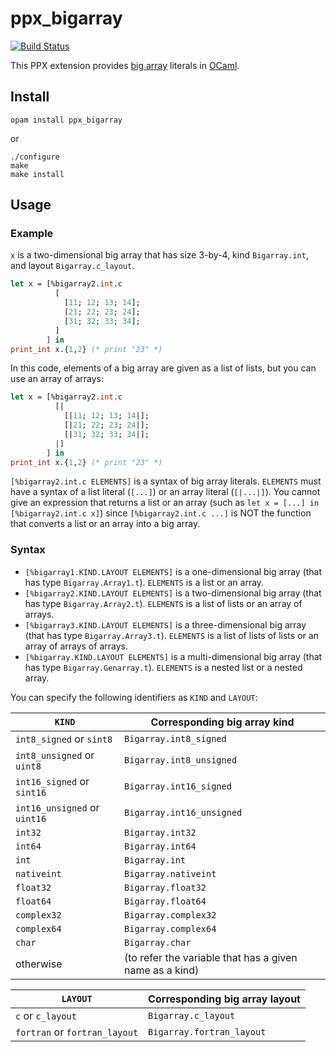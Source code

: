 ppx_bigarray
============

[![Build Status](https://travis-ci.org/akabe/ppx_bigarray.svg?branch=master)](https://travis-ci.org/akabe/ppx_bigarray)

This PPX extension provides
[big array](http://caml.inria.fr/pub/docs/manual-ocaml/libref/Bigarray.html)
literals in [OCaml](http://ocaml.org).

Install
-------

```
opam install ppx_bigarray
```

or

```
./configure
make
make install
```

Usage
-----

### Example

`x` is a two-dimensional big array that has size 3-by-4, kind `Bigarray.int`,
and layout `Bigarray.c_layout`.

```OCaml
let x = [%bigarray2.int.c
          [
            [11; 12; 13; 14];
            [21; 22; 23; 24];
            [31; 32; 33; 34];
          ]
        ] in
print_int x.{1,2} (* print "23" *)
```

In this code, elements of a big array are given as a list of lists, but
you can use an array of arrays:

```OCaml
let x = [%bigarray2.int.c
          [|
            [|11; 12; 13; 14|];
            [|21; 22; 23; 24|];
            [|31; 32; 33; 34|];
          |]
        ] in
print_int x.{1,2} (* print "23" *)
```

`[%bigarray2.int.c ELEMENTS]` is a syntax of big array literals. `ELEMENTS`
must have a syntax of a list literal (`[...]`) or an array literal (`[|...|]`).
You cannot give an expression that returns a list or an array (such as
`let x = [...] in [%bigarray2.int.c x]`) since `[%bigarray2.int.c ...]` is NOT
the function that converts a list or an array into a big array.

### Syntax

- `[%bigarray1.KIND.LAYOUT ELEMENTS]` is a one-dimensional big array
  (that has type `Bigarray.Array1.t`). `ELEMENTS` is a list or an array.
- `[%bigarray2.KIND.LAYOUT ELEMENTS]` is a two-dimensional big array
  (that has type `Bigarray.Array2.t`). `ELEMENTS` is a list of lists or
  an array of arrays.
- `[%bigarray3.KIND.LAYOUT ELEMENTS]` is a three-dimensional big array
  (that has type `Bigarray.Array3.t`). `ELEMENTS` is a list of lists of lists or
  an array of arrays of arrays.
- `[%bigarray.KIND.LAYOUT ELEMENTS]` is a multi-dimensional big array
  (that has type `Bigarray.Genarray.t`). `ELEMENTS` is a nested list or
  a nested array.

You can specify the following identifiers as `KIND` and `LAYOUT`:

| `KIND`                       | Corresponding big array kind                            |
|------------------------------|---------------------------------------------------------|
| `int8_signed` or `sint8`     | `Bigarray.int8_signed`                                  |
| `int8_unsigned` or `uint8`   | `Bigarray.int8_unsigned`                                |
| `int16_signed` or `sint16`   | `Bigarray.int16_signed`                                 |
| `int16_unsigned` or `uint16` | `Bigarray.int16_unsigned`                               |
| `int32`                      | `Bigarray.int32`                                        |
| `int64`                      | `Bigarray.int64`                                        |
| `int`                        | `Bigarray.int`                                          |
| `nativeint`                  | `Bigarray.nativeint`                                    |
| `float32`                    | `Bigarray.float32`                                      |
| `float64`                    | `Bigarray.float64`                                      |
| `complex32`                  | `Bigarray.complex32`                                    |
| `complex64`                  | `Bigarray.complex64`                                    |
| `char`                       | `Bigarray.char`                                         |
| otherwise                    | (to refer the variable that has a given name as a kind) |

| `LAYOUT`                      | Corresponding big array layout |
|-------------------------------|--------------------------------|
| `c` or `c_layout`             | `Bigarray.c_layout`            |
| `fortran` or `fortran_layout` | `Bigarray.fortran_layout`      |
